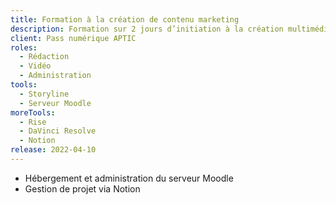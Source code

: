 ```yaml
---
title: Formation à la création de contenu marketing
description: Formation sur 2 jours d’initiation à la création multimédia (photo et vidéo) pour le marketing sur les réseaux sociaux.
client: Pass numérique APTIC
roles:
  - Rédaction
  - Vidéo
  - Administration
tools:
  - Storyline
  - Serveur Moodle
moreTools:
  - Rise
  - DaVinci Resolve
  - Notion
release: 2022-04-10
---
```


<!-- Basé sur l'ingénierie de Jean-Baptiste, j'ai ensuite pris les rennes de la gestion de projet et de l'administration du serveur Moodle. -->

- Hébergement et administration du serveur Moodle
- Gestion de projet via Notion
